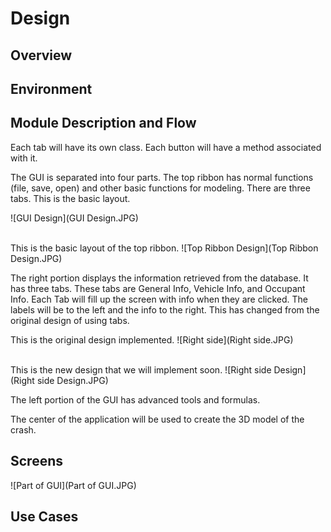 # Design
## Overview
## Environment
## Module Description and Flow
Each tab will have its own class. Each button will have a method associated with it. 

The GUI is separated into four parts. The top ribbon has normal functions (file, save, open) and other basic functions for modeling. There are three tabs. This is the basic layout.

![GUI Design](GUI Design.JPG)

<br>
This is the basic layout of the top ribbon.
![Top Ribbon Design](Top Ribbon Design.JPG)

The right portion displays the information retrieved from the database. It has three tabs. These tabs are General Info, Vehicle Info, and Occupant Info. Each Tab will fill up the screen with info when they are clicked. The labels will be to the left and the info to the right.
This has changed from the original design of using tabs.

This is the original design implemented.
![Right side](Right side.JPG)

<br>
This is the new design that we will implement soon.
![Right side Design](Right side Design.JPG)

The left portion of the GUI has advanced tools and formulas. 

The center of the application will be used to create the 3D model of the crash.

## Screens
![Part of GUI](Part of GUI.JPG)

## Use Cases



